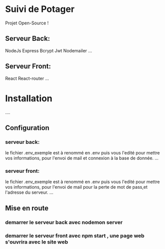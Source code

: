 # Suivi de Potager

Projet Open-Source !

## Serveur Back: ##
NodeJs
Express
Bcrypt
Jwt
Nodemailer
...

## Serveur Front: ##
React
React-router
...

# Installation
....

## Configuration ##

### serveur back: ###
le fichier .env_exemple est à renommé en .env puis vous l'edité pour mettre vos informations, pour l'envoi de mail et connexion à la base de donnée.
...

### serveur front: ###
le fichier .env_exemple est à renommé en .env puis vous l'edité pour mettre vos informations, pour l'envoi de mail pour la perte de mot de pass,et l'adresse du serveur.
...

## Mise en route
### demarrer le serveur back avec  nodemon server ###
### demarrer le serveur front avec npm start , une page web s'ouvrira avec le site web ###
